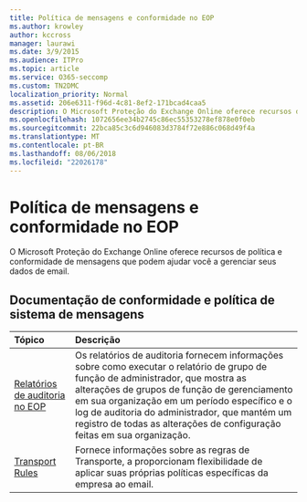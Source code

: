 ```yaml
---
title: Política de mensagens e conformidade no EOP
ms.author: krowley
author: kccross
manager: laurawi
ms.date: 3/9/2015
ms.audience: ITPro
ms.topic: article
ms.service: O365-seccomp
ms.custom: TN2DMC
localization_priority: Normal
ms.assetid: 206e6311-f96d-4c81-8ef2-171bcad4caa5
description: O Microsoft Proteção do Exchange Online oferece recursos de política e conformidade de mensagens que podem ajudar você a gerenciar seus dados de email.
ms.openlocfilehash: 1072656ee34b2745c86ec55353278ef878e0f0eb
ms.sourcegitcommit: 22bca85c3c6d946083d3784f72e886c068d49f4a
ms.translationtype: MT
ms.contentlocale: pt-BR
ms.lasthandoff: 08/06/2018
ms.locfileid: "22026178"
---
```

# <a name="messaging-policy-and-compliance-in-eop"></a>Política de mensagens e conformidade no EOP

O Microsoft Proteção do Exchange Online oferece recursos de política e conformidade de mensagens que podem ajudar você a gerenciar seus dados de email.
  
## <a name="messaging-policy-and-compliance-documentation"></a>Documentação de conformidade e política de sistema de mensagens

|**Tópico**|**Descrição**|
|:-----|:-----|
|[Relatórios de auditoria no EOP](auditing-reports-in-eop.md) <br/> |Os relatórios de auditoria fornecem informações sobre como executar o relatório de grupo de função de administrador, que mostra as alterações de grupos de função de gerenciamento em sua organização em um período específico e o log de auditoria do administrador, que mantém um registro de todas as alterações de configuração feitas em sua organização.  <br/> |
|[Transport Rules](http://technet.microsoft.com/library/743bd525-0ca2-426d-b76c-b4a052bc8886.aspx) <br/> |Fornece informações sobre as regras de Transporte, a proporcionam flexibilidade de aplicar suas próprias políticas específicas da empresa ao email.  <br/> |
   

